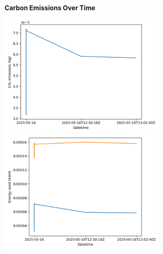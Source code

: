 ## Carbon Emissions Over Time

<!-- EMISSIONS_GRAPH -->
![Emissions Over Time](emissions_trend.png)
![Energy usage Over Time](energy_trend.png)
<!-- END_EMISSIONS_GRAPH -->
